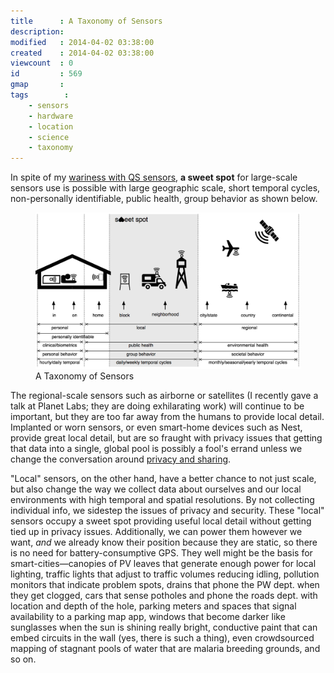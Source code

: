 ```yaml
---
title      : A Taxonomy of Sensors
description:
modified   : 2014-04-02 03:38:00
created    : 2014-04-02 03:38:00
viewcount  : 0
id         : 569
gmap       :
tags        :
    - sensors
    - hardware
    - location
    - science
    - taxonomy
---
```


In spite of my [wariness with QS sensors](Wary-of-Wearables), **a sweet spot** for large-scale sensors use is possible with large geographic scale, short temporal cycles, non-personally identifiable, public health, group behavior as shown below.

<figure>
    <img src="img/sensors.png">
    <figcaption>A Taxonomy of Sensors</figcaption>
</figure>


The regional-scale sensors such as airborne or satellites (I recently gave a talk at Planet Labs; they are doing exhilarating work) will continue to be important, but they are too far away from the humans to provide local detail. Implanted or worn sensors, or even smart-home devices such as Nest, provide great local detail, but are so fraught with privacy issues that getting that data into a single, global pool is possibly a fool's errand unless we change the conversation around [privacy and sharing](Information-Lifecycle). 

"Local" sensors, on the other hand, have a better chance to not just scale, but also change the way we collect data about ourselves and our local environments with high temporal and spatial resolutions. By not collecting individual info, we sidestep the issues of privacy and security. These "local" sensors occupy a sweet spot providing useful local detail without getting tied up in privacy issues. Additionally, we can power them however we want, *and* we already know their position because they are static, so there is no need for battery-consumptive GPS. They well might be the basis for smart-cities—canopies of PV leaves that generate enough power for local lighting, traffic lights that adjust to traffic volumes reducing idling, pollution monitors that indicate problem spots, drains that phone the PW dept. when they get clogged, cars that sense potholes and phone the roads dept. with location and depth of the hole, parking meters and spaces that signal availability to a parking map app, windows that become darker like sunglasses when the sun is shining really bright, conductive paint that can embed circuits in the wall (yes, there is such a thing), even crowdsourced mapping of stagnant pools of water that are malaria breeding grounds, and so on.
